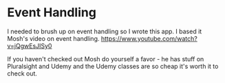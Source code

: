 # Event Handling

I needed to brush up on event handling so I wrote this app.  I based it Mosh's video on event handling. https://www.youtube.com/watch?v=jQgwEsJISy0

If you haven't checked out Mosh do yourself a favor - he has stuff on Pluralsight and Udemy and the Udemy classes are so cheap it's worth it to check out.
